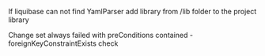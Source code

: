 If liquibase can not find YamlParser add library from /lib folder to the project library

Change set always failed with preConditions contained - foreignKeyConstraintExists check
